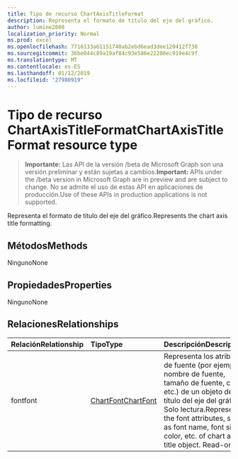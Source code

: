 ```yaml
---
title: Tipo de recurso ChartAxisTitleFormat
description: Representa el formato de título del eje del gráfico.
author: lumine2008
localization_priority: Normal
ms.prod: excel
ms.openlocfilehash: 7716133a61151740ab2ebd6ead3dee120412f738
ms.sourcegitcommit: 36be044c89a19af84c93e586e22200ec919e4c9f
ms.translationtype: MT
ms.contentlocale: es-ES
ms.lasthandoff: 01/12/2019
ms.locfileid: "27980919"
---
```

# <a name="chartaxistitleformat-resource-type"></a><span data-ttu-id="ef7d9-103">Tipo de recurso ChartAxisTitleFormat</span><span class="sxs-lookup"><span data-stu-id="ef7d9-103">ChartAxisTitleFormat resource type</span></span>

> <span data-ttu-id="ef7d9-104">**Importante:** Las API de la versión /beta de Microsoft Graph son una versión preliminar y están sujetas a cambios.</span><span class="sxs-lookup"><span data-stu-id="ef7d9-104">**Important:** APIs under the /beta version in Microsoft Graph are in preview and are subject to change.</span></span> <span data-ttu-id="ef7d9-105">No se admite el uso de estas API en aplicaciones de producción.</span><span class="sxs-lookup"><span data-stu-id="ef7d9-105">Use of these APIs in production applications is not supported.</span></span>

<span data-ttu-id="ef7d9-106">Representa el formato de título del eje del gráfico.</span><span class="sxs-lookup"><span data-stu-id="ef7d9-106">Represents the chart axis title formatting.</span></span>


## <a name="methods"></a><span data-ttu-id="ef7d9-107">Métodos</span><span class="sxs-lookup"><span data-stu-id="ef7d9-107">Methods</span></span>
<span data-ttu-id="ef7d9-108">Ninguno</span><span class="sxs-lookup"><span data-stu-id="ef7d9-108">None</span></span>

## <a name="properties"></a><span data-ttu-id="ef7d9-109">Propiedades</span><span class="sxs-lookup"><span data-stu-id="ef7d9-109">Properties</span></span>
<span data-ttu-id="ef7d9-110">Ninguno</span><span class="sxs-lookup"><span data-stu-id="ef7d9-110">None</span></span>

## <a name="relationships"></a><span data-ttu-id="ef7d9-111">Relaciones</span><span class="sxs-lookup"><span data-stu-id="ef7d9-111">Relationships</span></span>
| <span data-ttu-id="ef7d9-112">Relación</span><span class="sxs-lookup"><span data-stu-id="ef7d9-112">Relationship</span></span> | <span data-ttu-id="ef7d9-113">Tipo</span><span class="sxs-lookup"><span data-stu-id="ef7d9-113">Type</span></span>   |<span data-ttu-id="ef7d9-114">Descripción</span><span class="sxs-lookup"><span data-stu-id="ef7d9-114">Description</span></span>|
|:---------------|:--------|:----------|
|<span data-ttu-id="ef7d9-115">font</span><span class="sxs-lookup"><span data-stu-id="ef7d9-115">font</span></span>|[<span data-ttu-id="ef7d9-116">ChartFont</span><span class="sxs-lookup"><span data-stu-id="ef7d9-116">ChartFont</span></span>](chartfont.md)|<span data-ttu-id="ef7d9-p102">Representa los atributos de fuente (por ejemplo, nombre de fuente, tamaño de fuente, color, etc.) de un objeto de título del eje del gráfico. Solo lectura.</span><span class="sxs-lookup"><span data-stu-id="ef7d9-p102">Represents the font attributes, such as font name, font size, color, etc. of chart axis title object. Read-only.</span></span>|

<!-- uuid: 8fcb5dbc-d5aa-4681-8e31-b001d5168d79
2015-10-25 14:57:30 UTC -->
<!-- {
  "type": "#page.annotation",
  "description": "ChartAxisTitleFormat resource",
  "keywords": "",
  "section": "documentation",
  "tocPath": ""
}-->
